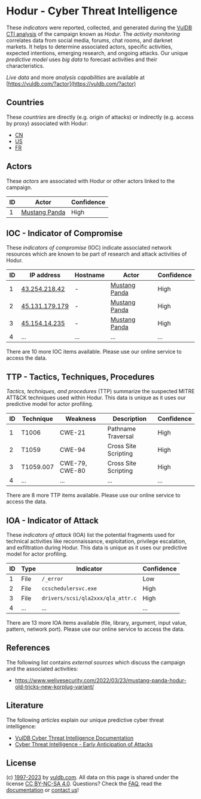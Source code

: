 # Hodur - Cyber Threat Intelligence

These _indicators_ were reported, collected, and generated during the [VulDB CTI analysis](https://vuldb.com/?kb.cti) of the campaign known as _Hodur_. The _activity monitoring_ correlates data from social media, forums, chat rooms, and darknet markets. It helps to determine associated actors, specific activities, expected intentions, emerging research, and ongoing attacks. Our unique _predictive model_ uses _big data_ to forecast activities and their characteristics.

_Live data_ and more _analysis capabilities_ are available at [https://vuldb.com/?actor](https://vuldb.com/?actor)

## Countries

These _countries_ are directly (e.g. origin of attacks) or indirectly (e.g. access by proxy) associated with Hodur:

* [CN](https://vuldb.com/?country.cn)
* [US](https://vuldb.com/?country.us)
* [FR](https://vuldb.com/?country.fr)

## Actors

These _actors_ are associated with Hodur or other actors linked to the campaign.

ID | Actor | Confidence
-- | ----- | ----------
1 | [Mustang Panda](https://vuldb.com/?actor.mustang_panda) | High

## IOC - Indicator of Compromise

These _indicators of compromise_ (IOC) indicate associated network resources which are known to be part of research and attack activities of Hodur.

ID | IP address | Hostname | Actor | Confidence
-- | ---------- | -------- | ----- | ----------
1 | [43.254.218.42](https://vuldb.com/?ip.43.254.218.42) | - | [Mustang Panda](https://vuldb.com/?actor.mustang_panda) | High
2 | [45.131.179.179](https://vuldb.com/?ip.45.131.179.179) | - | [Mustang Panda](https://vuldb.com/?actor.mustang_panda) | High
3 | [45.154.14.235](https://vuldb.com/?ip.45.154.14.235) | - | [Mustang Panda](https://vuldb.com/?actor.mustang_panda) | High
4 | ... | ... | ... | ...

There are 10 more IOC items available. Please use our online service to access the data.

## TTP - Tactics, Techniques, Procedures

_Tactics, techniques, and procedures_ (TTP) summarize the suspected MITRE ATT&CK techniques used within Hodur. This data is unique as it uses our predictive model for actor profiling.

ID | Technique | Weakness | Description | Confidence
-- | --------- | -------- | ----------- | ----------
1 | T1006 | CWE-21 | Pathname Traversal | High
2 | T1059 | CWE-94 | Cross Site Scripting | High
3 | T1059.007 | CWE-79, CWE-80 | Cross Site Scripting | High
4 | ... | ... | ... | ...

There are 8 more TTP items available. Please use our online service to access the data.

## IOA - Indicator of Attack

These _indicators of attack_ (IOA) list the potential fragments used for technical activities like reconnaissance, exploitation, privilege escalation, and exfiltration during Hodur. This data is unique as it uses our predictive model for actor profiling.

ID | Type | Indicator | Confidence
-- | ---- | --------- | ----------
1 | File | `/_error` | Low
2 | File | `ccschedulersvc.exe` | High
3 | File | `drivers/scsi/qla2xxx/qla_attr.c` | High
4 | ... | ... | ...

There are 13 more IOA items available (file, library, argument, input value, pattern, network port). Please use our online service to access the data.

## References

The following list contains _external sources_ which discuss the campaign and the associated activities:

* https://www.welivesecurity.com/2022/03/23/mustang-panda-hodur-old-tricks-new-korplug-variant/

## Literature

The following _articles_ explain our unique predictive cyber threat intelligence:

* [VulDB Cyber Threat Intelligence Documentation](https://vuldb.com/?kb.cti)
* [Cyber Threat Intelligence - Early Anticipation of Attacks](https://www.scip.ch/en/?labs.20201022)

## License

(c) [1997-2023](https://vuldb.com/?kb.changelog) by [vuldb.com](https://vuldb.com/?kb.about). All data on this page is shared under the license [CC BY-NC-SA 4.0](https://creativecommons.org/licenses/by-nc-sa/4.0/). Questions? Check the [FAQ](https://vuldb.com/?kb.faq), read the [documentation](https://vuldb.com/?kb) or [contact us](https://vuldb.com/?contact)!
